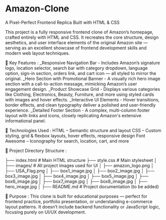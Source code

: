 # Amazon-Clone
A Pixel-Perfect Frontend Replica Built with HTML & CSS

This project is a fully responsive frontend clone of Amazon’s homepage, crafted entirely with HTML and CSS. It recreates the core structure, design aesthetics, and user interface elements of the original Amazon site — serving as an excellent showcase of frontend development skills and modern web layout techniques.

🚀 Key Features :
_Responsive Navigation Bar -
Includes Amazon’s signature logo, location selector, search bar with category dropdown, language option, sign-in section, orders link, and cart icon — all styled to mirror the original.
_Hero Section with Promotional Banner - 
A visually rich hero image section with a call-to-action message, mimicking Amazon’s user engagement design.
_Product Showcase Grid - 
Displays various categories like Clothing, Electronics, Beauty, Furniture, and more using styled cards with images and hover effects.
_Interactive UI Elements - 
Hover transitions, border effects, and clean typography deliver a polished and user-friendly experience.
_Detailed Footer Section - 
A complex, multi-column footer layout with links and icons, closely replicating Amazon's extensive informational panel.

🧰 Technologies Used :
HTML – Semantic structure and layout
CSS – Custom styling, grid & flexbox layouts, hover effects, responsive design
Font Awesome – Iconography for search, location, cart, and more

📁 Project Directory Structure :

├── index.html                 # Main HTML structure
├── style.css                  # Main stylesheet
│
├── images/                    # All project images used for UI
│   ├── amazon_logo.png
│   ├── USA_Flag.png
│   ├── box1_image.jpg
│   ├── box2_image.jpg
│   ├── box3_image.jpg
│   ├── box4_image.jpg
│   ├── box5_image.jpg
│   ├── box6_image.jpg
│   ├── box7_image.jpg
│   ├── box8_image.jpg
│   ├── hero_image.jpg
│
├── README.md                  # Project documentation (to be added)

🎯 Purpose :
This clone is built for educational purposes — perfect for frontend practice, portfolio presentation, or understanding e-commerce layout patterns. It doesn’t include backend functionality or JavaScript logic, focusing purely on UI/UX development.
